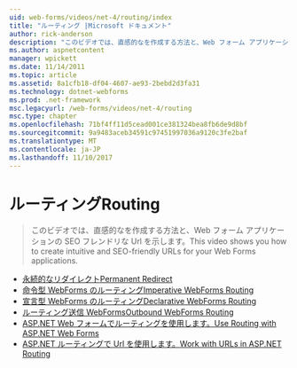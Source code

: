 ```yaml
---
uid: web-forms/videos/net-4/routing/index
title: "ルーティング |Microsoft ドキュメント"
author: rick-anderson
description: "このビデオでは、直感的なを作成する方法と、Web フォーム アプリケーションの SEO フレンドリな Url を示します。"
ms.author: aspnetcontent
manager: wpickett
ms.date: 11/14/2011
ms.topic: article
ms.assetid: 8a1cfb18-df04-4607-ae93-2bebd2d3fa31
ms.technology: dotnet-webforms
ms.prod: .net-framework
msc.legacyurl: /web-forms/videos/net-4/routing
msc.type: chapter
ms.openlocfilehash: 71bf4ff11d5cead001ce381324bea8fb6de9d8bf
ms.sourcegitcommit: 9a9483aceb34591c97451997036a9120c3fe2baf
ms.translationtype: MT
ms.contentlocale: ja-JP
ms.lasthandoff: 11/10/2017
---
```

<a name="routing"></a><span data-ttu-id="1520b-103">ルーティング</span><span class="sxs-lookup"><span data-stu-id="1520b-103">Routing</span></span>
====================
> <span data-ttu-id="1520b-104">このビデオでは、直感的なを作成する方法と、Web フォーム アプリケーションの SEO フレンドリな Url を示します。</span><span class="sxs-lookup"><span data-stu-id="1520b-104">This video shows you how to create intuitive and SEO-friendly URLs for your Web Forms applications.</span></span>


- [<span data-ttu-id="1520b-105">永続的なリダイレクト</span><span class="sxs-lookup"><span data-stu-id="1520b-105">Permanent Redirect</span></span>](aspnet-4-quick-hit-permanent-redirect.md)
- [<span data-ttu-id="1520b-106">命令型 WebForms のルーティング</span><span class="sxs-lookup"><span data-stu-id="1520b-106">Imperative WebForms Routing</span></span>](aspnet-4-quick-hit-imperative-webforms-routing.md)
- [<span data-ttu-id="1520b-107">宣言型 WebForms のルーティング</span><span class="sxs-lookup"><span data-stu-id="1520b-107">Declarative WebForms Routing</span></span>](aspnet-4-quick-hit-declarative-webforms-routing.md)
- [<span data-ttu-id="1520b-108">ルーティング送信 WebForms</span><span class="sxs-lookup"><span data-stu-id="1520b-108">Outbound WebForms Routing</span></span>](aspnet-4-quick-hit-outbound-webforms-routing.md)
- [<span data-ttu-id="1520b-109">ASP.NET Web フォームでルーティングを使用します。</span><span class="sxs-lookup"><span data-stu-id="1520b-109">Use Routing with ASP.NET Web Forms</span></span>](how-do-i-use-routing-with-aspnet-web-forms.md)
- [<span data-ttu-id="1520b-110">ASP.NET ルーティングで Url を使用します。</span><span class="sxs-lookup"><span data-stu-id="1520b-110">Work with URLs in ASP.NET Routing</span></span>](how-do-i-work-with-urls-in-aspnet-routing.md)
